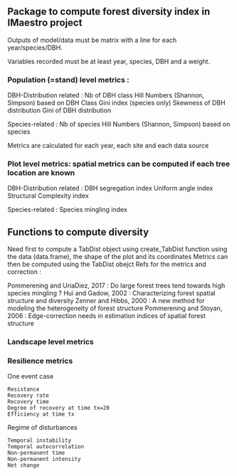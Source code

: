 ## Package to compute forest diversity index in IMaestro project

Outputs of model/data must be matrix with a line for each year/species/DBH.

Variables recorded must be at least year, species, DBH and a weight.


### Population (=stand) level metrics :
DBH-Distribution related : 
        Nb of DBH class
        Hill Numbers (Shannon, Simpson) based on DBH Class
        Gini index (species only)
        Skewness of DBH distribution
        Gini of DBH distribution

Species-related :
        Nb of species
        Hill Numbers (Shannon, Simpson) based on species


Metrics are calculated for each year, each site and each data source

### Plot level metrics: spatial metrics can be computed if each tree location are known
DBH-Distribution related : 
        DBH segregation index
        Uniform angle index 
        Structural Complexity index

Species-related :
        Species mingling index

## Functions to compute diversity 
Need first to compute a TabDist object using create_TabDist function using the data (data.frame), the shape of the plot and its coordinates
Metrics can then be computed using the TabDist obejct
Refs for the metrics and correction : 

Pommerening and UriaDiez, 2017 : Do large forest trees tend towards high species mingling ?
Hui and Gadow, 2002 : Characterizing forest spatial structure and diversity
Zenner and Hibbs, 2000 : A new method for modeling the heterogeneity of forest structure
Pommerening and Stoyan, 2006 : Edge-correction needs in estimation indices of spatial forest structure

### Landscape level metrics 

### Resilience metrics 

One event case

	Resistance
	Recovery rate
	Recovery time
	Degree of recovery at time tx=20
	Efficiency at time tx

Regime of disturbances

	Temporal instability
	Temporal autocorrelation
	Non-permanent time
	Non-permanent intensity
	Net change
	

